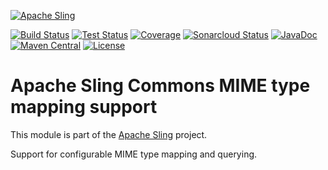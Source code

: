 [![Apache Sling](https://sling.apache.org/res/logos/sling.png)](https://sling.apache.org)

&#32;[![Build Status](https://ci-builds.apache.org/job/Sling/job/modules/job/sling-org-apache-sling-commons-mime/job/master/badge/icon)](https://ci-builds.apache.org/job/Sling/job/modules/job/sling-org-apache-sling-commons-mime/job/master/)&#32;[![Test Status](https://img.shields.io/jenkins/tests.svg?jobUrl=https://ci-builds.apache.org/job/Sling/job/modules/job/sling-org-apache-sling-commons-mime/job/master/)](https://ci-builds.apache.org/job/Sling/job/modules/job/sling-org-apache-sling-commons-mime/job/master/test/?width=800&height=600)&#32;[![Coverage](https://sonarcloud.io/api/project_badges/measure?project=apache_sling-org-apache-sling-commons-mime&metric=coverage)](https://sonarcloud.io/dashboard?id=apache_sling-org-apache-sling-commons-mime)&#32;[![Sonarcloud Status](https://sonarcloud.io/api/project_badges/measure?project=apache_sling-org-apache-sling-commons-mime&metric=alert_status)](https://sonarcloud.io/dashboard?id=apache_sling-org-apache-sling-commons-mime)&#32;[![JavaDoc](https://www.javadoc.io/badge/org.apache.sling/org.apache.sling.commons.mime.svg)](https://www.javadoc.io/doc/org.apache.sling/org-apache-sling-commons-mime)&#32;[![Maven Central](https://maven-badges.herokuapp.com/maven-central/org.apache.sling/org.apache.sling.commons.mime/badge.svg)](https://search.maven.org/#search%7Cga%7C1%7Cg%3A%22org.apache.sling%22%20a%3A%22org.apache.sling.commons.mime%22) [![License](https://img.shields.io/badge/License-Apache%202.0-blue.svg)](https://www.apache.org/licenses/LICENSE-2.0)

# Apache Sling Commons MIME type mapping support

This module is part of the [Apache Sling](https://sling.apache.org) project.

Support for configurable MIME type mapping and querying.
